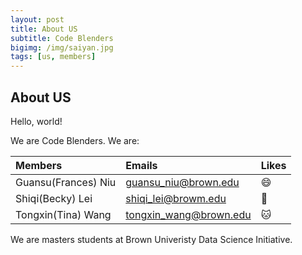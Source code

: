 ```yaml
---
layout: post
title: About US
subtitle: Code Blenders
bigimg: /img/saiyan.jpg
tags: [us, members]
---
```




## About US

Hello, world! 

We are Code Blenders. We are:

|  Members  |  Emails  |  Likes  |
|:----------|:---------|:--------|
| Guansu(Frances) Niu | guansu_niu@brown.edu | :smile: |
| Shiqi(Becky) Lei | shiqi_lei@browm.edu | :cherry_blossom: |
| Tongxin(Tina) Wang | tongxin_wang@brown.edu | :cat: |

We are masters students at Brown Univeristy Data Science Initiative. 
